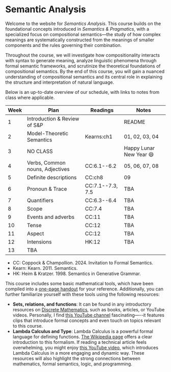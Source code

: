 # Semantic Analysis

Welcome to the website for *Semantics Analysis*. This course builds on the foundational concepts introduced in *Semantics & Pragmatics*, with a specialized focus on compositional semantics—the study of how complex meanings are systematically constructed from the meanings of smaller components and the rules governing their combination. 

Throughout the course, we will investigate how compositionality interacts with syntax to generate meaning, analyze linguistic phenomena through formal semantic frameworks, and scrutinize the theoretical foundations of compositional semantics. By the end of this course, you will gain a nuanced understanding of compositional semantics and its central role in explaining the structure and interpretation of natural language.  

Below is an up-to-date overview of our schedule, with links to notes from class where applicable.

| Week | Plan | Readings | Notes |
| ---- | ---- | -------- | ----- |
| 1 | Introduction & Review of S&P |  | README |
| 2 | Model-Theoretic Semantics  | Kearns:ch1 | 01, 02, 03, 04 |
| 3 | NO CLASS |  | Happy Lunar New Year 😄 |
| 4 | Verbs, Common nouns, Adjectives | CC:6.1--6.2 | 05, 06, 07, 08 |
| 5 | Definite descriptions | CC:ch8 | 09 |
| 6 | Pronoun & Trace | CC:7.1--7.3, 7.5 | TBA |
| 7 | Quantifiers | CC:6.3--6.4 | TBA |
| 8 | Scope | CC:7.4 | TBA |
| 9 | Events and adverbs | CC:11 | TBA |
| 10 | Tense | CC:12 | TBA |
| 11 | Aspect | CC:12 | TBA | 
| 12 | Intensions | HK:12 | TBA |
| 13 | TBA | | | 

- CC: Coppock & Champollion. 2024. Invitation to Formal Semantics. 
- Kearn: Kearn. 2011. Semantics.
- HK: Heim & Kratzer. 1998. Semantics in Generative Grammar. 

This course includes some basic mathematical tools, which have been compiled into a [one-page handout](https://github.com/haozeli-ling/Semantic-Analysis/blob/main/notes_formal_tools.pdf) for your reference. Additionally, you can further familiarize yourself with these tools using the following resources:
- **Sets, relations, and functions**: It can be found in any introductory resources on [Discrete Mathematics](https://en.wikipedia.org/wiki/Discrete_mathematics), such as books, articles, or YouTube videos. Personally, I find [this YouTube channel](https://www.youtube.com/@Trevtutor/featured) fascinating—--it features clips that introduce formal concepts and even touch on topics relevant to this course. 
- **Lambda Calculus and Type**: Lambda Calculus is a powerful formal language for defining functions. [The Wikipedia page](https://en.wikipedia.org/wiki/Lambda_calculus) offers a clear introduction to this formalism. If reading a technical article feels overwhelming, you might enjoy [this YouTube video](https://www.youtube.com/watch?v=ViPNHMSUcog&t=406s), which introduces Lambda Calculus in a more engaging and dynamic way. These resources will also highlight the strong connections between mathematics, formal semantics, logic, and programming.  
